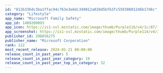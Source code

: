 ```yaml
---
id: "812b336dc3ba1ffac94c763e3e6dc349012a028d5bfb3fc559308012d6b17d6c"
category: "Lifestyle"
app_name: "Microsoft Family Safety"
app_id: 1489209093
app_icon: https://is1-ssl.mzstatic.com/image/thumb/Purple116/v4/1c/87/f8/1c87f85c-aa8a-5998-0fd7-d5b757029735/AppIcon-prod-1x_U007emarketing-0-5-0-0-85-220-0.png/1024x1024bb.png
app_screenshot: https://is1-ssl.mzstatic.com/image/thumb/Purple114/v4/37/63/66/3763668b-aeb3-9313-833d-1559579f3e6c/35a9cb1c-43c0-48d2-b410-61a538c588fa_screen-01.png/1242x2688bb.png
publisher_id: 298856275
publisher_name: "Microsoft Corporation"
rank: 122
most_recent_release: 2024-01-21 00:00:00
release_count_in_past_year: 5
release_count_in_past_year_category: 19
release_count_in_past_year_top_in_category: 32
---
```

